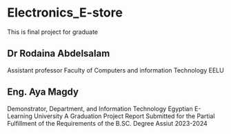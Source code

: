 # Electronics_E-store
This is final project for graduate
<h2>Dr Rodaina Abdelsalam</h2>
Assistant professor Faculty of Computers and information Technology EELU
<h2>Eng. Aya Magdy</h2>
Demonstrator, Department, and Information Technology Egyptian E-Learning University
A Graduation Project Report Submitted for the Partial Fulfillment of the 
Requirements of the B.SC. Degree
Assiut 2023-2024
